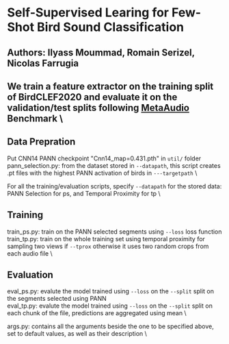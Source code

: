 # Self-Supervised Learing for Few-Shot Bird Sound Classification
Authors: Ilyass Moummad, Romain Serizel, Nicolas Farrugia
---
We train a feature extractor on the training split of BirdCLEF2020 and evaluate it on the validation/test splits following [MetaAudio](https://github.com/CHeggan/MetaAudio-A-Few-Shot-Audio-Classification-Benchmark) Benchmark \
---

## Data Prepration
Put CNN14 PANN checkpoint "Cnn14_map=0.431.pth" in ```util/``` folder \
pann_selection.py: from the dataset stored in ```--datapath```, this script creates .pt files with the highest PANN activation of birds in ```---targetpath``` \

For all the training/evaluation scripts, specify ```--datapath``` for the stored data: PANN Selection for ps, and Temporal Proximity for tp \

## Training
train_ps.py: train on the PANN selected segments using ```--loss``` loss function \
train_tp.py: train on the whole training set using temporal proximity for sampling two views if ```--tprox``` otherwise it uses two random crops from each audio file \

## Evaluation
eval_ps.py: evalute the model trained using ```--loss``` on the ```--split``` split on the segments selected using PANN \
eval_tp.py: evalute the model trained using ```--loss``` on the ```--split``` split on each chunk of the file, predictions are aggregated using mean \

args.py: contains all the arguments beside the one to be specified above, set to default values, as well as their description \